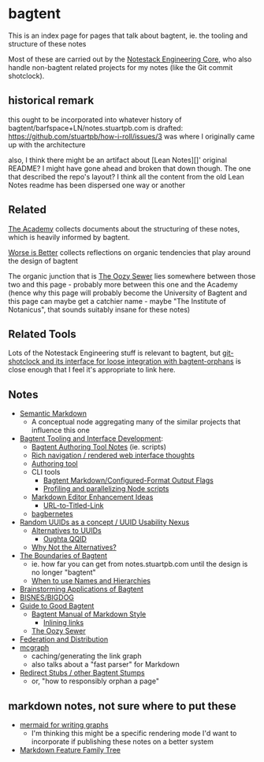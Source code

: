 # bagtent

This is an index page for pages that talk about bagtent, ie. the tooling and structure of these notes

Most of these are carried out by the [Notestack Engineering Core](30ec2e6e-47d0-496a-a523-0732b35aea8a.md), who also handle non-bagtent related projects for my notes (like the Git commit shotclock).

## historical remark

this ought to be incorporated into whatever history of bagtent/barfspace+LN/notes.stuartpb.com is drafted: https://github.com/stuartpb/how-i-roll/issues/3 was where I originally came up with the architecture

also, I think there might be an artifact about [Lean Notes][]' original README? I might have gone ahead and broken that down though. The one that described the repo's layout? I think all the content from the old Lean Notes readme has been dispersed one way or another

## Related

[The Academy](a8c1b237-886b-4169-88ff-9e52bc1dbcf2.md) collects documents about the structuring of these notes, which is heavily informed by bagtent.

[Worse is Better](8d87892e-c2dd-4be5-998e-0e0908a1e99b.md) collects reflections on organic tendencies that play around the design of bagtent

The organic junction that is [The Oozy Sewer](379558c6-0383-4726-9cdb-9e5a89784dfa.md) lies somewhere between those two and this page - probably more between this one and the Academy (hence why this page will probably become the University of Bagtent and this page can maybe get a catchier name - maybe "The Institute of Notanicus", that sounds suitably insane for these notes)

## Related Tools

Lots of the Notestack Engineering stuff is relevant to bagtent, but [git-shotclock and its interface for loose integration with bagtent-orphans](df25aada-7f8c-420c-97bc-51366556b6be.md) is close enough that I feel it's appropriate to link here.

## Notes

- [Semantic Markdown](60205bb0-13ba-4730-a571-5b884a001314.md)
  - A conceptual node aggregating many of the similar projects that influence this one
- [Bagtent Tooling and Interface Development](b7c9b553-a923-41aa-9772-de2056570656.md):
  - [Bagtent Authoring Tool Notes](e1c84681-d395-4533-81c1-233f5bb5bbe3.md) (ie. scripts)
  - [Rich navigation / rendered web interface thoughts](bf03649f-7721-4d95-af2e-bfe803bf996a.md)
  - [Authoring tool](08857d94-59d2-46db-a1a3-dd6ea5d55cf0.md)
  - CLI tools
    - [Bagtent Markdown/Configured-Format Output Flags](b3b81d6e-adbe-499d-93bb-835eca55464a.md)
    - [Profiling and parallelizing Node scripts](39a6a7d4-c75e-475d-af2f-282fb7205a99.md)
  - [Markdown Editor Enhancement Ideas](87c2f51c-8e9c-4c83-adf9-744b806ac028.md)
    - [URL-to-Titled-Link](161171c1-e533-4526-af64-1278e16ad517.md)
  - [bagbernetes](6969b9d6-3e77-462d-84e0-a3b95d268586.md)
- [Random UUIDs as a concept / UUID Usability Nexus](25d7f993-c280-4075-87cb-535c51102b26.md)
  - [Alternatives to UUIDs](6120589f-57ac-4512-8835-cabef39ec4f2.md)
    - [Oughta QQID](2db839f6-0753-4fe7-bfb6-0cb57e598ad9.md)
  - [Why Not the Alternatives?](a60cf34b-d9c1-4e95-adb1-5789492bc124.md)
- [The Boundaries of Bagtent](aefd82d8-74cf-496d-90e7-97f2303dbac0.md)
  - ie. how far you can get from notes.stuartpb.com until the design is no longer "bagtent"
  - [When to use Names and Hierarchies](d0f1eb86-6116-4c48-bb43-e9d1bafc1a0d.md)
- [Brainstorming Applications of Bagtent](454625ee-8b12-42b9-a05c-b2d533f08fcf.md)
- [BISNES/BIGDOG](bfdafa43-6389-46c1-a308-8e6cc68bf0a3.md)
- [Guide to Good Bagtent](2015dc83-db74-4f1f-a089-d07c3bd38dc1.md)
  - [Bagtent Manual of Markdown Style](70fa4c0d-914b-4e59-9a26-e1b3c99573e6.md)
    - [Inlining links](a4e46084-4a99-4eee-a40a-794ddcdbf1d8.md)
  - [The Oozy Sewer](379558c6-0383-4726-9cdb-9e5a89784dfa.md)
- [Federation and Distribution](abf92e6b-7ba0-41f3-b13a-63ec77133cf3.md)
- [mcgraph](7048da8c-32dd-47a9-a140-ec8959b2dd73.md)
  - caching/generating the link graph
  - also talks about a "fast parser" for Markdown
- [Redirect Stubs / other Bagtent Stumps](a9f71544-2619-46af-ba29-90058093de6c.md)
  - or, "how to responsibly orphan a page"

## markdown notes, not sure where to put these

- [mermaid for writing graphs](6bc47ad5-9608-46fe-8959-7d087263d6cb.md)
  - I'm thinking this might be a specific rendering mode I'd want to incorporate if publishing these notes on a better system
- [Markdown Feature Family Tree](26091122-46cc-4c6e-af08-130411a1b1ad.md)
